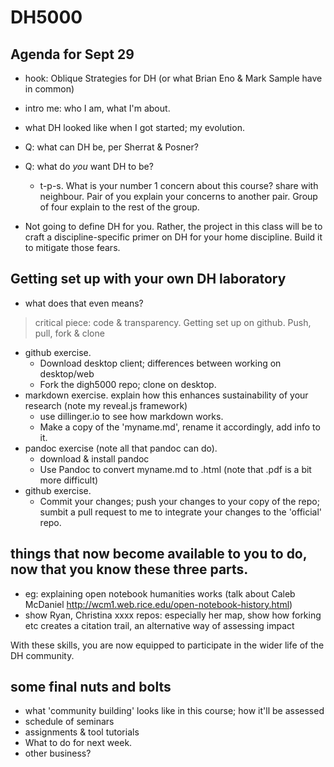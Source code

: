 # DH5000 
## Agenda for Sept 29

- hook: Oblique Strategies for DH (or what Brian Eno & Mark Sample have in common)
- intro me: who I am, what I'm about.
- what DH looked like when I got started; my evolution.
- Q: what can DH be, per Sherrat & Posner?
- Q: what do *you* want DH to be?
	- t-p-s. What is your number 1 concern about this course? share with neighbour. Pair of you explain your concerns to another pair. Group of four explain to the rest of the group.

- Not going to define DH for you. Rather, the project in this class will be to craft a discipline-specific primer on DH for your home discipline. Build it to mitigate those fears.

## Getting set up with your own DH laboratory

- what does that even means?

> critical piece: code & transparency. Getting set up on github. Push, pull, fork & clone

- github exercise.
	- Download desktop client; differences between working on desktop/web 
	- Fork the digh5000 repo; clone on desktop. 
- markdown exercise. explain how this enhances sustainability of your research (note my reveal.js framework) 
	- use dillinger.io to see how markdown works.
	- Make a copy of the 'myname.md', rename it accordingly, add info to it.
- pandoc exercise (note all that pandoc can do). 
	- download & install pandoc
	- Use Pandoc to convert myname.md to .html (note that .pdf is a bit more difficult)
- github exercise.
	- Commit your changes; push your changes to your copy of the repo; sumbit a pull request to me to integrate your changes to the 'official' repo.

 ## things that now become available to you to do, now that you know these three parts.

 - eg: explaining open notebook humanities works (talk about Caleb McDaniel http://wcm1.web.rice.edu/open-notebook-history.html)
- show Ryan, Christina xxxx repos: especially her map, show how forking etc creates a citation trail, an alternative way of assessing impact

With these skills, you are now equipped to participate in the wider life of the DH community. 

## some final nuts and bolts
- what 'community building' looks like in this course; how it'll be assessed
- schedule of seminars
- assignments & tool tutorials
- What to do for next week.
- other business?
